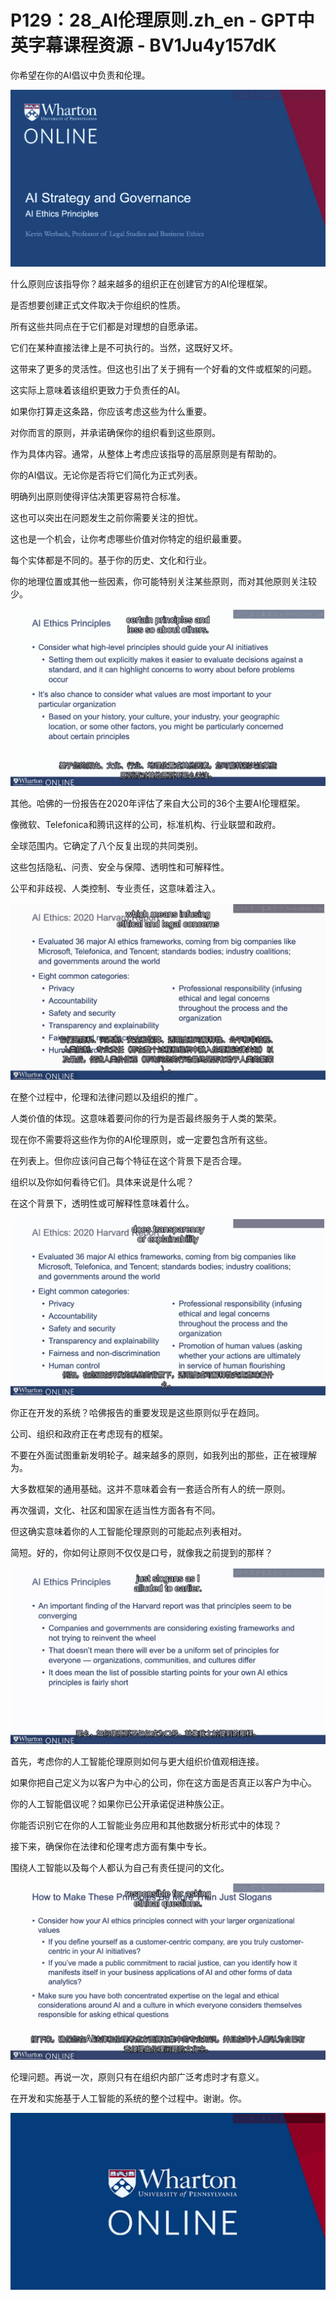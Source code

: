 # P129：28_AI伦理原则.zh_en - GPT中英字幕课程资源 - BV1Ju4y157dK

你希望在你的AI倡议中负责和伦理。

![](img/f6c1567f312a24c0f6111924a00491f4_1.png)

什么原则应该指导你？越来越多的组织正在创建官方的AI伦理框架。

是否想要创建正式文件取决于你组织的性质。

所有这些共同点在于它们都是对理想的自愿承诺。

它们在某种直接法律上是不可执行的。当然，这既好又坏。

这带来了更多的灵活性。但这也引出了关于拥有一个好看的文件或框架的问题。

这实际上意味着该组织更致力于负责任的AI。

如果你打算走这条路，你应该考虑这些为什么重要。

对你而言的原则，并承诺确保你的组织看到这些原则。

作为具体内容。通常，从整体上考虑应该指导的高层原则是有帮助的。

你的AI倡议。无论你是否将它们简化为正式列表。

明确列出原则使得评估决策更容易符合标准。

这也可以突出在问题发生之前你需要关注的担忧。

这也是一个机会，让你考虑哪些价值对你特定的组织最重要。

每个实体都是不同的。基于你的历史、文化和行业。

你的地理位置或其他一些因素，你可能特别关注某些原则，而对其他原则关注较少。

![](img/f6c1567f312a24c0f6111924a00491f4_3.png)

其他。哈佛的一份报告在2020年评估了来自大公司的36个主要AI伦理框架。

像微软、Telefonica和腾讯这样的公司，标准机构、行业联盟和政府。

全球范围内。它确定了八个反复出现的共同类别。

这些包括隐私、问责、安全与保障、透明性和可解释性。

公平和非歧视、人类控制、专业责任，这意味着注入。

![](img/f6c1567f312a24c0f6111924a00491f4_5.png)

在整个过程中，伦理和法律问题以及组织的推广。

人类价值的体现。这意味着要问你的行为是否最终服务于人类的繁荣。

现在你不需要将这些作为你的AI伦理原则，或一定要包含所有这些。

在列表上。但你应该问自己每个特征在这个背景下是否合理。

组织以及你如何看待它们。具体来说是什么呢？

在这个背景下，透明性或可解释性意味着什么。

![](img/f6c1567f312a24c0f6111924a00491f4_7.png)

你正在开发的系统？哈佛报告的重要发现是这些原则似乎在趋同。

公司、组织和政府正在考虑现有的框架。

不要在外面试图重新发明轮子。越来越多的原则，如我列出的那些，正在被理解为。

大多数框架的通用基础。这并不意味着会有一套适合所有人的统一原则。

再次强调，文化、社区和国家在适当性方面各有不同。

但这确实意味着你的人工智能伦理原则的可能起点列表相对。

简短。好的，你如何让原则不仅仅是口号，就像我之前提到的那样？

![](img/f6c1567f312a24c0f6111924a00491f4_9.png)

首先，考虑你的人工智能伦理原则如何与更大组织价值观相连接。

如果你把自己定义为以客户为中心的公司，你在这方面是否真正以客户为中心。

你的人工智能倡议呢？如果你已公开承诺促进种族公正。

你能否识别它在你的人工智能业务应用和其他数据分析形式中的体现？

接下来，确保你在法律和伦理考虑方面有集中专长。

围绕人工智能以及每个人都认为自己有责任提问的文化。

![](img/f6c1567f312a24c0f6111924a00491f4_11.png)

伦理问题。再说一次，原则只有在组织内部广泛考虑时才有意义。

在开发和实施基于人工智能的系统的整个过程中。谢谢。你。

![](img/f6c1567f312a24c0f6111924a00491f4_13.png)
